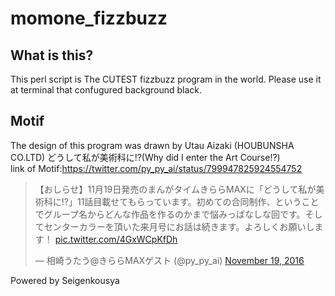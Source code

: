 # momone_fizzbuzz
## What is this?
This perl script is The CUTEST fizzbuzz program in the world.
Please use it at terminal that confugured background black.  

## Motif
The design of this program was drawn by Utau Aizaki (HOUBUNSHA CO.LTD) どうして私が美術科に!?(Why did I enter the Art Course!?)   
link of Motif:https://twitter.com/py_py_ai/status/799947825924554752  

<blockquote class="twitter-tweet"><p lang="ja" dir="ltr">【おしらせ】11月19日発売のまんがタイムきららMAXに「どうして私が美術科に!?」11話目載せてもらっています。初めての合同制作、ということでグループ名からどんな作品を作るのかまで悩みっぱなしな回です。そしてセンターカラーを頂いた来月号にお話は続きます。よろしくお願いします！ <a href="https://t.co/4GxWCpKfDh">pic.twitter.com/4GxWCpKfDh</a></p>&mdash; 相崎うたう@きららMAXゲスト (@py_py_ai) <a href="https://twitter.com/py_py_ai/status/799947825924554752?ref_src=twsrc%5Etfw">November 19, 2016</a></blockquote> <script async src="https://platform.twitter.com/widgets.js" charset="utf-8"></script> 

Powered by Seigenkousya
